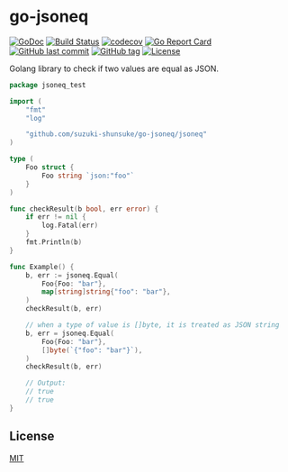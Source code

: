 # go-jsoneq

[![GoDoc](http://img.shields.io/badge/go-documentation-blue.svg?style=flat-square)](http://godoc.org/github.com/suzuki-shunsuke/go-jsoneq/jsoneq)
[![Build Status](https://cloud.drone.io/api/badges/suzuki-shunsuke/go-jsoneq/status.svg)](https://cloud.drone.io/suzuki-shunsuke/go-jsoneq)
[![codecov](https://codecov.io/gh/suzuki-shunsuke/go-jsoneq/branch/master/graph/badge.svg)](https://codecov.io/gh/suzuki-shunsuke/go-jsoneq)
[![Go Report Card](https://goreportcard.com/badge/github.com/suzuki-shunsuke/go-jsoneq)](https://goreportcard.com/report/github.com/suzuki-shunsuke/go-jsoneq)
[![GitHub last commit](https://img.shields.io/github/last-commit/suzuki-shunsuke/go-jsoneq.svg)](https://github.com/suzuki-shunsuke/go-jsoneq)
[![GitHub tag](https://img.shields.io/github/tag/suzuki-shunsuke/go-jsoneq.svg)](https://github.com/suzuki-shunsuke/go-jsoneq/releases)
[![License](http://img.shields.io/badge/license-mit-blue.svg?style=flat-square)](https://raw.githubusercontent.com/suzuki-shunsuke/go-jsoneq/master/LICENSE)

Golang library to check if two values are equal as JSON.

```go
package jsoneq_test

import (
	"fmt"
	"log"

	"github.com/suzuki-shunsuke/go-jsoneq/jsoneq"
)

type (
	Foo struct {
		Foo string `json:"foo"`
	}
)

func checkResult(b bool, err error) {
	if err != nil {
		log.Fatal(err)
	}
	fmt.Println(b)
}

func Example() {
	b, err := jsoneq.Equal(
		Foo{Foo: "bar"},
		map[string]string{"foo": "bar"},
	)
	checkResult(b, err)

	// when a type of value is []byte, it is treated as JSON string
	b, err = jsoneq.Equal(
		Foo{Foo: "bar"},
		[]byte(`{"foo": "bar"}`),
	)
	checkResult(b, err)

	// Output:
	// true
	// true
}
```

## License

[MIT](LICENSE)
